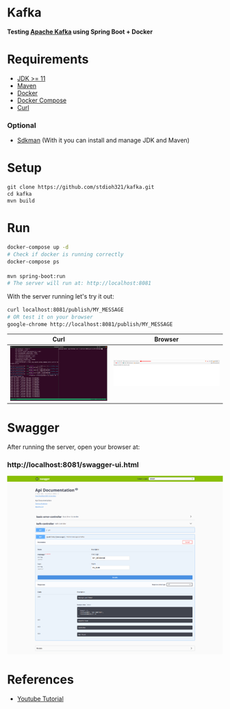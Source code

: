 # Kafka

**Testing [Apache Kafka](https://kafka.apache.org/) using Spring Boot + Docker**


# Requirements

   * [JDK >= 11](https://jdk.java.net/11/)   
   * [Maven](https://maven.apache.org/download.cgi)
   * [Docker](https://www.docker.com/get-started)
   * [Docker Compose](https://docs.docker.com/compose/install/)
   * [Curl](https://curl.se/download.html)
### Optional

   * [Sdkman](https://sdkman.io/install) (With it you can install and manage JDK and Maven)
  

# Setup

```shell
git clone https://github.com/stdioh321/kafka.git
cd kafka
mvn build
```


# Run

```sh
docker-compose up -d
# Check if docker is running correctly
docker-compose ps

mvn spring-boot:run
# The server will run at: http://localhost:8081

```
With the server running let's try it out:


```sh
curl localhost:8081/publish/MY_MESSAGE
# OR test it on your browser
google-chrome http://localhost:8081/publish/MY_MESSAGE
```

| Curl | Browser |
|---|---|
|![Spring Run/Curl](./docs/screenshot_01.png)|![Browser](./docs/screenshot_02.png)


# Swagger
After running the server, open your browser at:

### **http://localhost:8081/swagger-ui.html**

![Swagger](./docs/swagger.png)

# References

* [Youtube Tutorial](https://www.youtube.com/watch?v=s7kVR6yK78M)
